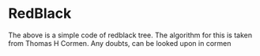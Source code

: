 # RedBlack
The above is a simple code of redblack tree. The algorithm for this is taken from Thomas H Cormen. Any doubts, can be looked upon in cormen 
